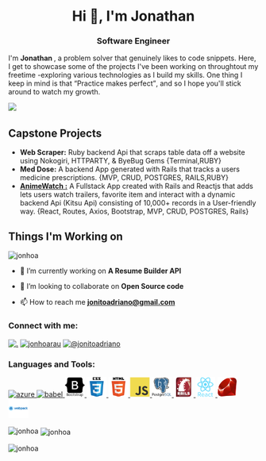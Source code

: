 ### <h1 align="center">Hi 👋, I'm Jonathan</h1>
<h3 align="center">Software Engineer</h3>
<p>I'm <strong>Jonathan </strong>, a problem solver that genuinely likes to code snippets. Here, I get to showcase some of the projects I've been working on throughtout my freetime -exploring various technologies as I build my skills. One thing I keep in mind is that <q>Practice makes perfect</q>, and so I hope you'll stick around to watch my growth.</p> 
<img class ="img-keyboard" src ="https://i.pinimg.com/originals/bf/57/a1/bf57a174dbde79bac6d06018436497d1.gif"></img>

<h2>Capstone Projects </h2>
<ul>
  <li><strong>Web Scraper:</strong>  Ruby backend Api that scraps table data off a website using Nokogiri, HTTPARTY, & ByeBug Gems {Terminal,RUBY}</li>
  <li><strong>Med Dose:</strong> A backend App generated with Rails that tracks a users medicine prescriptions. {MVP, CRUD, POSTGRES, RAILS,RUBY}</li>
  <li><strong><a href = "https://github.com/jonhoa/anime-frontend">AnimeWatch :</strong></a> A Fullstack App created with Rails and Reactjs that adds lets users watch trailers, favorite item and interact with a dynamic backend Api (Kitsu Api) consisting of 10,000+ records in a User-friendly way. {React, Routes, Axios, Bootstrap, MVP, CRUD, POSTGRES, Rails}</li>
  </ul>
<h2>Things I'm Working on</h2>
<p align="left"> <img src="https://komarev.com/ghpvc/?username=jonhoa&label=Profile%20views&color=0e75b6&style=flat" alt="jonhoa" /> </p>

- 🔭 I’m currently working on **A Resume Builder API**

- 👯 I’m looking to collaborate on **Open Source code**

- 📫 How to reach me **jonitoadriano@gmail.com**

<h3 align="left">Connect with me:</h3>
<p align="left">
<a href="https://twitter.com/." target="blank"><img align="center" src="https://raw.githubusercontent.com/rahuldkjain/github-profile-readme-generator/master/src/images/icons/Social/twitter.svg" alt="." height="30" width="40" /></a>
<a href="https://linkedin.com/in/jonhoarau" target="blank"><img align="center" src="https://raw.githubusercontent.com/rahuldkjain/github-profile-readme-generator/master/src/images/icons/Social/linked-in-alt.svg" alt="jonhoarau" height="30" width="40" /></a>
<a href="https://www.hackerrank.com/@jonitoadriano" target="blank"><img align="center" src="https://raw.githubusercontent.com/rahuldkjain/github-profile-readme-generator/master/src/images/icons/Social/hackerrank.svg" alt="@jonitoadriano" height="30" width="40" /></a>
</p>

<h3 align="left">Languages and Tools:</h3>
<p align="left"> <a href="https://azure.microsoft.com/en-in/" target="_blank" rel="noreferrer"> <img src="https://www.vectorlogo.zone/logos/microsoft_azure/microsoft_azure-icon.svg" alt="azure" width="40" height="40"/> </a> <a href="https://babeljs.io/" target="_blank" rel="noreferrer"> <img src="https://www.vectorlogo.zone/logos/babeljs/babeljs-icon.svg" alt="babel" width="40" height="40"/> </a> <a href="https://getbootstrap.com" target="_blank" rel="noreferrer"> <img src="https://raw.githubusercontent.com/devicons/devicon/master/icons/bootstrap/bootstrap-plain-wordmark.svg" alt="bootstrap" width="40" height="40"/> </a> <a href="https://www.w3schools.com/css/" target="_blank" rel="noreferrer"> <img src="https://raw.githubusercontent.com/devicons/devicon/master/icons/css3/css3-original-wordmark.svg" alt="css3" width="40" height="40"/> </a> <a href="https://www.w3.org/html/" target="_blank" rel="noreferrer"> <img src="https://raw.githubusercontent.com/devicons/devicon/master/icons/html5/html5-original-wordmark.svg" alt="html5" width="40" height="40"/> </a> <a href="https://developer.mozilla.org/en-US/docs/Web/JavaScript" target="_blank" rel="noreferrer"> <img src="https://raw.githubusercontent.com/devicons/devicon/master/icons/javascript/javascript-original.svg" alt="javascript" width="40" height="40"/> </a> <a href="https://www.postgresql.org" target="_blank" rel="noreferrer"> <img src="https://raw.githubusercontent.com/devicons/devicon/master/icons/postgresql/postgresql-original-wordmark.svg" alt="postgresql" width="40" height="40"/> </a> <a href="https://rubyonrails.org" target="_blank" rel="noreferrer"> <img src="https://raw.githubusercontent.com/devicons/devicon/master/icons/rails/rails-original-wordmark.svg" alt="rails" width="40" height="40"/> </a> <a href="https://reactjs.org/" target="_blank" rel="noreferrer"> <img src="https://raw.githubusercontent.com/devicons/devicon/master/icons/react/react-original-wordmark.svg" alt="react" width="40" height="40"/> </a> <a href="https://www.ruby-lang.org/en/" target="_blank" rel="noreferrer"> <img src="https://raw.githubusercontent.com/devicons/devicon/master/icons/ruby/ruby-original.svg" alt="ruby" width="40" height="40"/> </a> <a href="https://webpack.js.org" target="_blank" rel="noreferrer"> <img src="https://raw.githubusercontent.com/devicons/devicon/d00d0969292a6569d45b06d3f350f463a0107b0d/icons/webpack/webpack-original-wordmark.svg" alt="webpack" width="40" height="40"/> </a> </p>

<p><img align="left" src="https://github-readme-stats.vercel.app/api/top-langs?username=jonhoa&show_icons=true&locale=en&layout=compact" alt="jonhoa" /></p>

<p>&nbsp;<img align="center" src="https://github-readme-stats.vercel.app/api?username=jonhoa&show_icons=true&locale=en" alt="jonhoa" /></p>

<p><img align="center" src="https://github-readme-streak-stats.herokuapp.com/?user=jonhoa&" alt="jonhoa" /></p>

